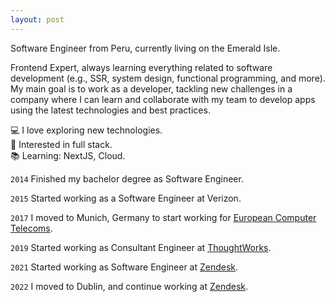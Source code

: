 ```yaml
---
layout: post
---
```


Software Engineer from Peru, currently living on the Emerald Isle.

Frontend Expert, always learning everything related to software development (e.g., SSR, system design, functional programming, and more).
My main goal is to work as a developer, tackling new challenges in a company where I can learn and collaborate with my team to develop apps using the latest technologies and best practices.

💻 I love exploring new technologies.  
🧐 Interested in full stack.  
📚 Learning: NextJS, Cloud.

`2014` Finished my bachelor degree as Software Engineer.

`2015` Started working as a Software Engineer at Verizon.

`2017` I moved to Munich, Germany to start working for [European Computer Telecoms](https://www.ect-telecoms.com/).

`2019` Started working as Consultant Engineer at [ThoughtWorks](https://www.thoughtworks.com/).

`2021` Started working as Software Engineer at [Zendesk](https://www.zendesk.com/).

`2022` I moved to Dublin, and continue working at [Zendesk](https://www.zendesk.com/).
